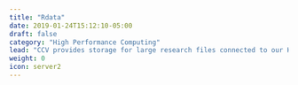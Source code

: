```yaml
---
title: "Rdata"
date: 2019-01-24T15:12:10-05:00
draft: false
category: "High Performance Computing"
lead: "CCV provides storage for large research files connected to our HPC system. A default allocation of 256 GB (also called Rdata) is given to all faculty members at Brown, on a per request basis, with the option of purchasing additional storage as needed."
weight: 0
icon: server2
---
```

